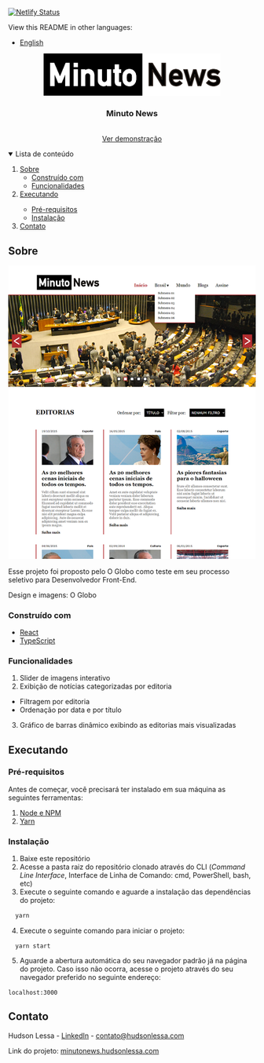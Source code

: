 [![Netlify Status](https://api.netlify.com/api/v1/badges/a38df661-4ef8-4b0a-91f4-b759885804da/deploy-status)](https://app.netlify.com/sites/minuto-news/deploys)



View this README in other languages:

* [English](README.md)



<p align="center">
  <a href="http://minutonews.hudsonlessa.com">
    <img src="src/assets/logo.svg" alt="Logo" width="360">
  </a>

  <h3 align="center">Minuto News</h3>

  <p align="center">
    <br />
    <a href="http://minutonews.hudsonlessa.com">Ver demonstração</a>
  </p>
</p>

<details open="open">
  <summary>Lista de conteúdo</summary>
  <ol>
    <li>
      <a href="#sobre">Sobre</a>
      <ul>
        <li><a href="#construído-com">Construído com</a></li>
        <li><a href="#funcionalidades">Funcionalidades</a></li>
      </ul>
    </li>
    <li>
    <a href="#executando">Executando</a></li>
      <ul>
        <li><a href="#pré-requisitos">Pré-requisitos</a></li>
        <li><a href="#instalacão">Instalação</a></li>
      </ul>
    </li>
    <li><a href="#contato">Contato</a></li>
  </ol>
</details>



## Sobre

[![Captura de tela do Minuto News][product-screenshot]](http://minutonews.hudsonlessa.com)

Esse projeto foi proposto pelo O Globo como teste em seu processo seletivo para Desenvolvedor Front-End.

Design e imagens: O Globo

### Construído com

* [React](http://reactjs.org)
* [TypeScript](http://typescriptlang.org)

### Funcionalidades
1. Slider de imagens interativo
2. Exibição de notícias categorizadas por editoria
* Filtragem por editoria
* Ordenação por data e por título
3. Gráfico de barras dinâmico exibindo as editorias mais visualizadas



## Executando

### Pré-requisitos

Antes de começar, você precisará ter instalado em sua máquina as seguintes ferramentas:
1. [Node e NPM](http://nodejs.org)
2. [Yarn](http://yarnpkg.com)

### Instalação

1. Baixe este repositório
2. Acesse a pasta raiz do repositório clonado através do CLI (*Command Line Interface*, Interface de Linha de Comando: cmd, PowerShell, bash, etc)
3. Execute o seguinte comando e aguarde a instalação das dependências do projeto:
  ```sh
    yarn
  ```
4. Execute o seguinte comando para iniciar o projeto:
  ```ssh
    yarn start
  ```
5. Aguarde a abertura automática do seu navegador padrão já na página do projeto. Caso isso não ocorra, acesse o projeto através do seu navegador preferido no seguinte endereço:
  ```
  localhost:3000
  ```



## Contato

Hudson Lessa - [LinkedIn](http://linkedin.com/in/hudsonlessa) - contato@hudsonlessa.com

Link do projeto: [minutonews.hudsonlessa.com](http://minutonews.hudsonlessa.com)



[product-screenshot]: images/product-screenshot.png
